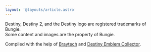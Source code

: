 ```yaml
---
layout: '@layouts/article.astro'
---
```


Destiny, Destiny 2, and the Destiny logo are registered trademarks of Bungie.  
Some content and images are the property of Bungie.

Compiled with the help of [Braytech][braytech] and [Destiny Emblem Collector][dec].

[braytech]: https://bray.tech 'Braytech'
[dec]: https://destinyemblemcollector.com 'Destiny Emblem Collector'
